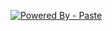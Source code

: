 <a href="https://blackgaythugs.net"><img src="https://img.shields.io/static/v1?label=Powered+By&message=Paste&color=ADD8E6&style=for-the-badge&logo=%3Csvg+role%3D%22img%22+viewBox%3D%220+0+24+24%22+xmlns%3D%22http%3A%2F%2Fwww.w3.org%2F2000%2Fsvg%22%3E%3Ctitle%3ELeaflet%3C%2Ftitle%3E%3Cpath+d%3D%22M17.69+0c-.355.574-8.432+4.74-10.856+8.649-2.424+3.91-3.116+6.988-2.237+9.882.879+2.893+2.559+2.763+3.516+3.717.958.954+2.257+2.113+4.332+1.645+2.717-.613+5.335-2.426+6.638-7.508+1.302-5.082.448-9.533-.103-11.99A35.395+35.395+0+0+0+17.69+0zm-.138.858l-9.22+21.585-.574-.577Z%22%2F%3E%3C%2Fsvg%3E&logoColor=%23199900" alt="Powered By - Paste"></a>
